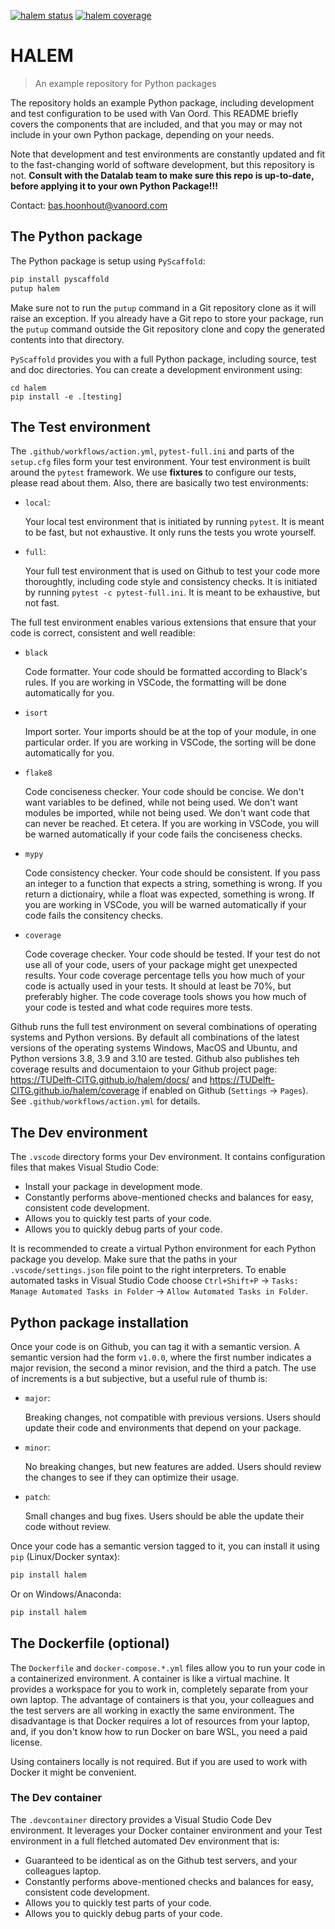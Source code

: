 [![halem status](https://github.com/TUDelft-CITG/halem/actions/workflows/action.yml/badge.svg)](https://github.com/TUDelft-CITG/halem/actions/workflows/action.yml)
[![halem coverage](https://TUDelft-CITG.github.io/halem/coverage/coverage.svg)](https://TUDelft-CITG.github.io/halem/coverage/)

# HALEM

> An example repository for Python packages 

The repository holds an example Python package, including development and test configuration to be used with Van Oord.
This README briefly covers the components that are included, and that you may or may not include in your own Python package, depending on your needs.

Note that development and test environments are constantly updated and fit to the fast-changing world of software development, but this repository is not.
**Consult with the Datalab team to make sure this repo is up-to-date, before applying it to your own Python Package!!!**

Contact: bas.hoonhout@vanoord.com

## The Python package

The Python package is setup using `PyScaffold`:

```bash
pip install pyscaffold
putup halem
```

Make sure not to run the `putup` command in a Git repository clone as it will raise an exception. If you already have a Git repo to store your package, run the `putup` command outside the Git repository clone and copy the generated contents into that directory.

`PyScaffold` provides you with a full Python package, including source, test and doc directories. You can create a development environment using:

```
cd halem
pip install -e .[testing]
```

## The Test environment

The `.github/workflows/action.yml`, `pytest-full.ini` and parts of the `setup.cfg` files form your test environment. Your test environment is built around the `pytest` framework. We use **fixtures** to configure our tests, please read about them. Also, there are basically two test environments:

- `local`:

  Your local test environment that is initiated by running `pytest`. It is meant to be fast, but not exhaustive. It only runs the tests you wrote yourself.

- `full`:

  Your full test environment that is used on Github to test your code more thoroughtly, including code style and consistency checks. It is initiated by running `pytest -c pytest-full.ini`. It is meant to be exhaustive, but not fast.
  
The full test environment enables various extensions that ensure that your code is correct, consistent and well readible:

- `black`

  Code formatter. Your code should be formatted according to Black's rules. If you are working in VSCode, the formatting will be done automatically for you.

- `isort`

  Import sorter. Your imports should be at the top of your module, in one particular order. If you are working in VSCode, the sorting will be done automatically for you.

- `flake8`

  Code conciseness checker. Your code should be concise. We don't want variables to be defined, while not being used. We don't want modules be imported, while not being used. We don't want code that can never be reached. Et cetera. If you are working in VSCode, you will be warned automatically if your code fails the conciseness checks.

- `mypy`

  Code consistency checker. Your code should be consistent. If you pass an integer to a function that expects a string, something is wrong. If you return a dictionairy, while a float was expected, something is wrong. If you are working in VSCode, you will be warned automatically if your code fails the consitency checks.

- `coverage`

  Code coverage checker. Your code should be tested. If your test do not use all of your code, users of your package might get unexpected results. Your code coverage percentage tells you how much of your code is actually used in your tests. It should at least be 70%, but preferably higher. The code coverage tools shows you how much of your code is tested and what code requires more tests.

Github runs the full test environment on several combinations of operating systems and Python versions. By default all combinations of the latest versions of the operating systems Windows, MacOS and Ubuntu, and Python versions 3.8, 3.9 and 3.10 are tested. Github also publishes teh coverage results and documentaion to your Github project page: https://TUDelft-CITG.github.io/halem/docs/ and https://TUDelft-CITG.github.io/halem/coverage if enabled on Github (`Settings` -> `Pages`). See `.github/workflows/action.yml` for details.

## The Dev environment

The `.vscode` directory forms your Dev environment. It contains configuration files that makes Visual Studio Code:

- Install your package in development mode.
- Constantly performs above-mentioned checks and balances for easy, consistent code development.
- Allows you to quickly test parts of your code.
- Allows you to quickly debug parts of your code.

It is recommended to create a virtual Python environment for each Python package you develop. Make sure that the paths in your `.vscode/settings.json` file point to the right interpreters. To enable automated tasks in Visual Studio Code choose `Ctrl+Shift+P` -> `Tasks: Manage Automated Tasks in Folder` -> `Allow Automated Tasks in Folder`.

## Python package installation

Once your code is on Github, you can tag it with a semantic version. A semantic version had the form `v1.0.0`, where the first number indicates a major revision, the second a minor revision, and the third a patch. The use of increments is a but subjective, but a useful rule of thumb is:

- `major`:

  Breaking changes, not compatible with previous versions. Users should update their code and environments that depend on your package.

- `minor`:
  
  No breaking changes, but new features are added. Users should review the changes to see if they can optimize their usage.

- `patch`:

  Small changes and bug fixes. Users should be able the update their code without review.

Once your code has a semantic version tagged to it, you can install it using `pip` (Linux/Docker syntax):

```bash
pip install halem
```

Or on Windows/Anaconda:

```bash
pip install halem
```

## The Dockerfile (optional)

The `Dockerfile` and `docker-compose.*.yml` files allow you to run your code in a containerized environment. A container is like a virtual machine. It provides a workspace for you to work in, completely separate from your own laptop. The advantage of containers is that you, your colleagues and the test servers are all working in exactly the same environment. The disadvantage is that Docker requires a lot of resources from your laptop, and, if you don't know how to run Docker on bare WSL, you need a paid license.

Using containers locally is not required. But if you are used to work with Docker it might be convenient.

### The Dev container

The `.devcontainer` directory provides a Visual Studio Code Dev environment. It leverages your Docker container environment and your Test environment in a full fletched automated Dev environment that is:

- Guaranteed to be identical as on the Github test servers, and your colleagues laptop.
- Constantly performs above-mentioned checks and balances for easy, consistent code development.
- Allows you to quickly test parts of your code.
- Allows you to quickly debug parts of your code.
